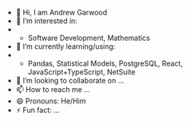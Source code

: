 - 👋 Hi, I am Andrew Garwood
- 👀 I’m interested in:
-    - Software Development, Mathematics
- 🌱 I’m currently learning/using:
-    - Pandas, Statistical Models, PostgreSQL, React, JavaScript+TypeScript, NetSuite
- 💞️ I’m looking to collaborate on ...
- 📫 How to reach me ...
- 😄 Pronouns: He/Him
- ⚡ Fun fact: ...

<!---
Benev-CS-Admin/Benev-CS-Admin is a ✨ special ✨ repository because its `README.md` (this file) appears on your GitHub profile.
You can click the Preview link to take a look at your changes.
--->
